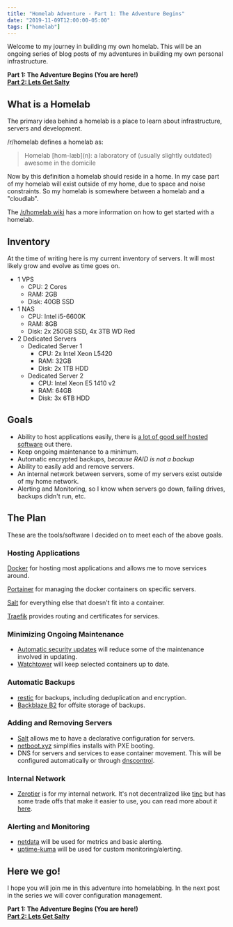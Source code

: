 ```yaml
---
title: "Homelab Adventure - Part 1: The Adventure Begins"
date: "2019-11-09T12:00:00-05:00"
tags: ["homelab"]
---
```


Welcome to my journey in building my own homelab. This will be an ongoing series of blog posts of my adventures in building my own personal infrastructure.

<!--more-->

**Part 1: The Adventure Begins (You are here!)**  
[**Part 2: Lets Get Salty**](/posts/homelab-adventure-part-2/)

## What is a Homelab

The primary idea behind a homelab is a place to learn about infrastructure, servers and development.

/r/homelab defines a homelab as:

> Homelab \[hom-læb\](n): a laboratory of (usually slightly outdated) awesome in the domicile

Now by this definition a homelab should reside in a home. In my case part of my homelab will exist outside of my home, due to space and noise constraints. So my homelab is somewhere between a homelab and a "cloudlab".

The [/r/homelab wiki](https://www.reddit.com/r/homelab/wiki/introduction) has a more information on how to get started with a homelab.

## Inventory

At the time of writing here is my current inventory of servers. It will most likely grow and evolve as time goes on.

- 1 VPS
  - CPU: 2 Cores
  - RAM: 2GB
  - Disk: 40GB SSD
- 1 NAS
  - CPU: Intel i5-6600K
  - RAM: 8GB
  - Disk: 2x 250GB SSD, 4x 3TB WD Red
- 2 Dedicated Servers
  - Dedicated Server 1
    - CPU: 2x Intel Xeon L5420
    - RAM: 32GB
    - Disk: 2x 1TB HDD
  - Dedicated Server 2
    - CPU: Intel Xeon E5 1410 v2
    - RAM: 64GB
    - Disk: 3x 6TB HDD

## Goals

- Ability to host applications easily, there is [a lot of good self hosted software](https://github.com/awesome-selfhosted/awesome-selfhosted) out there.
- Keep ongoing maintenance to a minimum.
- Automatic encrypted backups, _because RAID is not a backup_
- Ability to easily add and remove servers.
- An internal network between servers, some of my servers exist outside of my home network.
- Alerting and Monitoring, so I know when servers go down, failing drives, backups didn't run, etc.

## The Plan

These are the tools/software I decided on to meet each of the above goals.

### Hosting Applications

[Docker](https://www.docker.com/) for hosting most applications and allows me to move services around.

[Portainer](https://www.portainer.io/) for managing the docker containers on specific servers.

[Salt](https://github.com/saltstack/salt) for everything else that doesn't fit into a container.

[Traefik](https://traefik.io/) provides routing and certificates for services.

### Minimizing Ongoing Maintenance

- [Automatic security updates](https://help.ubuntu.com/community/AutomaticSecurityUpdates) will reduce some of the maintenance involved in updating.
- [Watchtower](https://github.com/containrrr/watchtower) will keep selected containers up to date.

### Automatic Backups

- [restic](https://restic.net/) for backups, including deduplication and encryption.
- [Backblaze B2](https://www.backblaze.com/b2/cloud-storage.html) for offsite storage of backups.

### Adding and Removing Servers

- [Salt](https://github.com/saltstack/salt) allows me to have a declarative configuration for servers.
- [netboot.xyz](https://netboot.xyz/) simplifies installs with PXE booting.
- DNS for servers and services to ease container movement. This will be configured automatically or through [dnscontrol](https://github.com/StackExchange/dnscontrol).

### Internal Network

- [Zerotier](https://www.zerotier.com/) is for my internal network. It's not decentralized like [tinc](https://www.tinc-vpn.org/) but has some trade offs that make it easier to use, you can read more about it [here](http://adamierymenko.com/decentralization.html).

### Alerting and Monitoring

- [netdata](https://github.com/netdata/netdata) will be used for metrics and basic alerting.
- [uptime-kuma](https://github.com/louislam/uptime-kuma) will be used for custom monitoring/alerting.

## Here we go!

I hope you will join me in this adventure into homelabbing. In the next post in the series we will cover configuration management.

**Part 1: The Adventure Begins (You are here!)**  
[**Part 2: Lets Get Salty**](/posts/homelab-adventure-part-2/)
